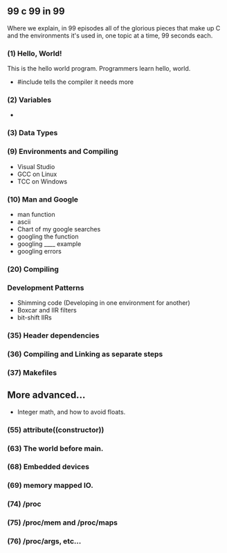 ## 99 c 99 in 99

Where we explain, in 99 episodes all of the glorious pieces that make up C and the environments it's used in, one topic at a time, 99 seconds each.

### (1) Hello, World!

This is the hello world program.  Programmers learn hello, world.
 * #include tells the compiler it needs more 

### (2) Variables
 * 

### (3) Data Types


### (9) Environments and Compiling
 * Visual Studio
 * GCC on Linux
 * TCC on Windows

### (10) Man and Google
 * man function
 * ascii
 * Chart of my google searches
 * googling the function
 * googling ____ example
 * googling errors

### (20) Compiling


### Development Patterns
 * Shimming code (Developing in one environment for another)
 * Boxcar and IIR filters
 * bit-shift IIRs

### (35) Header dependencies

### (36) Compiling and Linking as separate steps

### (37) Makefiles

## More advanced...

 * Integer math, and how to avoid floats.

### (55) __attribute__((constructor))

### (63) The world before main.

### (68) Embedded devices

### (69) memory mapped IO.


### (74) /proc

### (75) /proc/mem and /proc/maps

### (76) /proc/args, etc...

